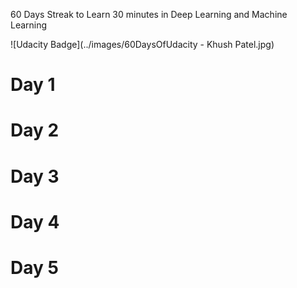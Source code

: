 60 Days Streak to Learn 30 minutes in Deep Learning and Machine Learning

![Udacity Badge](../images/60DaysOfUdacity - Khush Patel.jpg)

# Day 1
# Day 2
# Day 3
# Day 4
# Day 5


